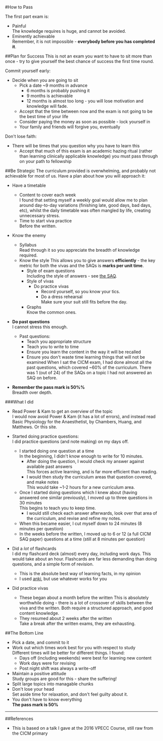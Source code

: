 #How to Pass

The first part exam is:
* Painful  
The knowledge requires is huge, and cannot be avoided.
* Eminently achievable  
Remember, it is not impossible - **everybody before you has completed it**.

##Plan for Success
This is not an exam you want to have to sit more than once - try to give yourself the best chance of success the first time round.

Commit yourself early:
* Decide when you are going to sit
    * Pick a date ~9 months in advance
        * 6 months is probably pushing it
        * 9 months is achievable
        * 12 months is almost too long - you will lose motivation and knowledge will fade.
    * Accept that the time between now and the exam is not going to be the best time of your life
    * Consider paying the money as soon as possible - lock yourself in
    * Your family and friends will forgive you, eventually

Don't lose faith:
* There will be times that you question why you have to learn this
    * Accept that much of this exam is an academic hazing ritual (rather than learning clinically applicable knowledge) you must pass through on your path to fellowship

##Be Strategic
The curriculum provided is overwhelming, and probably not achievable for most of us. Have a plan about how you will approach it:
* Have a timetable
    * Content to cover each week  
    I found that setting myself a weekly goal would allow me to plan around day-to-day variations (finishing late, good days, bad days, etc), whilst the daily timetable was often mangled by life, creating unnecessary stress.
    * Time to start viva practice  
    Before the written.

* Know the enemy
    * Syllabus  
    Read through it so you appreciate the breadth of knowledge required.
    * Know the style
    This allows you to give answers **efficiently** - the key metric for both the vivas and the SAQs is **marks per unit time**.
        * Style of exam questions  
        Including the style of answers - see [the SAQ](./the-saq.md).
        * Style of vivas  
            * Do practice vivas  
                * Record yourself, so you know your tics.
                * Do a dress rehearsal  
                Make sure your suit still fits before the day.
        * Graphs  
        Know the common ones.

* **Do past questions**  
I cannot stress this enough.
    * Past questions:
        * Teach you appropriate structure
        * Teach you to write to time
        * Ensure you learn the content in the way it will be recalled
        * Ensure you don't waste time learning things that will not be examined
        When I sat the CICM exam, I had done almost all the past questions, which covered ~60% of the curriculum. There was 1 (out of 24) of the SAQs on a topic I had not answered an SAQ on before.

* **Remember the pass mark is 50%%**  
Breadth over depth.

###What I did
* Read Power & Kam to get an overview of the topic  
I would now avoid Power & Kam (it has a lot of errors), and instead read Basic Physiology for the Anaesthetist, by Chambers, Huang, and Matthews. Or this site.
* Started doing practice questions:  
I did practice questions (and note making) on my days off.
    * I started doing one question at a time  
    In the beginning, I didn't know enough to write for 10 minutes.
        * After doing the question, I would check my answer against available past answers  
        This forces active learning, and is far more efficient than reading.
        * I would then study the curriculum areas that question covered, and make notes  
        This would take ~1-2 hours for a new curriculum area.
    * Once I started doing questions which I knew about (having answered one similar previously), I moved up to three questions in 30 minutes  
    This begins to teach you to keep time.
        * I would still check each answer afterwards, look over that area of the curriculum, and revise and refine my notes.
    * When this became easier, I cut myself down to 24 minutes (8 minutes per question)
    * In the weeks before the written, I moved up to 6 or 12 (a full CICM SAQ paper) questions at a time (still at 8 minutes per question)

* Did a *lot* of flashcards  
I did my flashcard deck (almost) every day, including work days. This would take about an hour. Flashcards are far less demanding than doing questions, and a simple form of revision.
    * This is the absolute best way of learning facts, in my opinion
    * I used [anki](http:\\www.ankisrs.net), but use whatever works for you

* Did practice vivas
    * These began about a month before the written
    This is absolutely worthwhile doing - there is a lot of crossover of skills between the viva and the written. Both require a structured approach, and good content knowledge.
    * They resumed about 2 weeks after the written  
    Take a break after the written exams, they are exhausting.

##The Bottom Line
* Pick a date, and commit to it
* Work out which times work best for you with respect to study  
Different times will be better for different things. I found:
    * Days off (including weekends) were best for learning new content
    * Work days were for revising
    * Post night shift was always a write-off
* Maintain a positive attitude  
Study groups are good for this - share the suffering!
* Split large topics into managable chunks
* Don't lose your head  
Set aside time for relaxation, and don't feel guilty about it.
* You don't have to know everything  
**The pass mark is 50%**

---

##References

* This is based on a talk I gave at the 2016 VPECC Course, still raw from the CICM primary